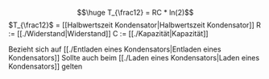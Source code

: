 $$\huge T_{\frac12} = RC * ln(2)$$
$T_{\frac12}$ = [[Halbwertszeit Kondensator|Halbwertszeit Kondensator]]
R := [[./Widerstand|Widerstand]]
C := [[./Kapazität|Kapazität]]

Bezieht sich auf [[./Entladen eines Kondensators|Entladen eines Kondensators]]
Sollte auch beim [[./Laden eines Kondensators|Laden eines Kondensators]] gelten

